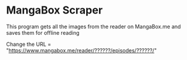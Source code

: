 # MangaBox Scraper
This program gets all the images from the reader on MangaBox.me and saves them for offline reading

Change the URL = "https://www.mangabox.me/reader/??????/episodes/??????/"
